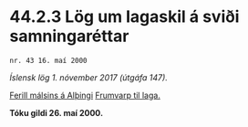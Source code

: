 # 44.2.3 Lög um lagaskil á sviði samningaréttar

`nr. 43 16. maí 2000`

_Íslensk lög 1. nóvember 2017 (útgáfa 147)._

[Ferill málsins á Alþingi](https://www.althingi.is/thingstorf/thingmalalistar-eftir-thingum/ferill/?ltg=125&mnr=70)
[Frumvarp til laga.](https://www.althingi.is/altext/125/s/0070.html)

**Tóku gildi 26. maí 2000.**


